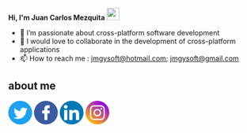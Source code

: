 
 **Hi, I'm Juan Carlos Mezquita** <img src="https://user-images.githubusercontent.com/1303154/88677602-1635ba80-d120-11ea-84d8-d263ba5fc3c0.gif" width="25" height="25">



- 👀 I’m passionate about cross-platform software development
- 💞️ I would love to collaborate in the development of cross-platform applications
- 📫 How to reach me : jmgysoft@hotmail.com; jmgysoft@gmail.com


## about me ##

[![jmezquita](/img/twitter_logo.png)](https://twitter.com/intent/follow?screen_name=jmgysoft)
[![jmezquita](/img/facebook_logo.png)](https://www.facebook.com/jmgysoft)
[![jmezquita](/img/linkedin_logo.png)](https://www.linkedin.com/in/jmgysoft/)
[![jmezquita](/img/instagram_logo.png)](https://www.instagram.com/jmgysoft/?hl=es)










<!---
jmezquita/jmezquita is a ✨ special ✨ repository because its `README.md` (this file) appears on your GitHub profile.
You can click the Preview link to take a look at your changes.
--->
